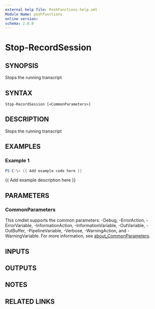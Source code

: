```yaml
---
external help file: PoshFunctions-help.xml
Module Name: poshfunctions
online version:
schema: 2.0.0
---
```


# Stop-RecordSession

## SYNOPSIS
Stops the running transcript

## SYNTAX

```
Stop-RecordSession [<CommonParameters>]
```

## DESCRIPTION
Stops the running transcript

## EXAMPLES

### Example 1
```powershell
PS C:\> {{ Add example code here }}
```

{{ Add example description here }}

## PARAMETERS

### CommonParameters
This cmdlet supports the common parameters: -Debug, -ErrorAction, -ErrorVariable, -InformationAction, -InformationVariable, -OutVariable, -OutBuffer, -PipelineVariable, -Verbose, -WarningAction, and -WarningVariable. For more information, see [about_CommonParameters](http://go.microsoft.com/fwlink/?LinkID=113216).

## INPUTS

## OUTPUTS

## NOTES

## RELATED LINKS
